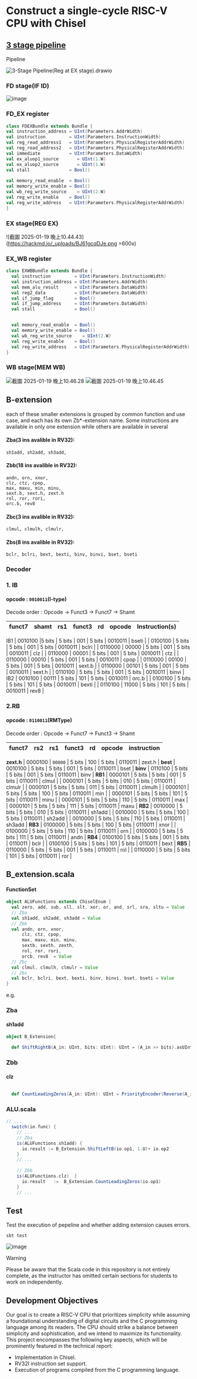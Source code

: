 # Construct a single-cycle RISC-V CPU with Chisel


## [3 stage pipeline](https://github.com/Denny0097/3StagePipeplinedRV32Core_WithB-extension/tree/3-Stage-Pipeline)

Pipeline

![3-Stage Pipeline(Reg at EX stage).drawio](https://hackmd.io/_uploads/rJ-9PKcD1e.png)
### FD stage(IF ID)
![image](https://github.com/user-attachments/assets/60df53af-ecdc-483b-8a65-bc61ea3dcff8)


### FD_EX register
```scala
class FDEXBundle extends Bundle {
val instruction_address = UInt(Parameters.AddrWidth)
val instruction         = UInt(Parameters.InstructionWidth)
val reg_read_address1   = UInt(Parameters.PhysicalRegisterAddrWidth)
val reg_read_address2   = UInt(Parameters.PhysicalRegisterAddrWidth)
val immediate           = UInt(Parameters.DataWidth)
val ex_aluop1_source       = UInt(1.W)
val ex_aluop2_source       = UInt(1.W)
val stall               = Bool()
  
val memory_read_enable  = Bool()
val memory_write_enable = Bool()  
val wb_reg_write_source    = UInt(2.W)
val reg_write_enable    = Bool()
val reg_write_address   = UInt(Parameters.PhysicalRegisterAddrWidth)
}
```
### EX stage(REG EX)
![截圖 2025-01-19 晚上10.44.43](https://hackmd.io/_uploads/BJ61gcqDJe.png =600x)

### EX_WB register

```scala
class EXWBBundle extends Bundle {
  val instruction         = UInt(Parameters.InstructionWidth)
  val instruction_address = UInt(Parameters.AddrWidth)
  val mem_alu_result      = UInt(Parameters.DataWidth)
  val reg2_data           = UInt(Parameters.DataWidth)
  val if_jump_flag        = Bool()
  val if_jump_address     = UInt(Parameters.DataWidth)
  val stall               = Bool()


  val memory_read_enable  = Bool()
  val memory_write_enable = Bool()  
  val wb_reg_write_source    = UInt(2.W)
  val reg_write_enable    = Bool()
  val reg_write_address   = UInt(Parameters.PhysicalRegisterAddrWidth)
}
```
### WB stage(MEM WB)
![截圖 2025-01-19 晚上10.46.28](https://hackmd.io/_uploads/H1zIgc5Dyx.png)
![截圖 2025-01-19 晚上10.46.45](https://hackmd.io/_uploads/B1XDlq9Pkg.png)



## B-extension

each of these smaller extensions is grouped by common function and use case, and each has its own Zb*-extension name.
Some instructions are available in only one extension while others are available in several
#### Zba(3 ins avalible in RV32):
    sh1add, sh2add, sh3add,


    
#### Zbb(18 ins avalible in RV32):
    andn, orn, xnor, 
    clz, ctz, cpop, 
    max, maxu, min, minu,
    sext.b, sext.h, zext.h
    rol, ror, rori,
    orc.b, rev8

#### Zbc(3 ins avalible in RV32):
    clmul, clmulh, clmulr, 
    
#### Zbs(8 ins avalible in RV32):
    bclr, bclri, bext, bexti, binv, binvi, bset, bseti

    

### Decoder

### 1. IB

#### opcode : `0010011`(I-type)
Decode order : Opcode -> Funct3 -> Funct7 -> Shamt


| funct7     | shamt    | rs1       | funct3 | rd        | opcode    | Instruction(s) |
|------------|----------|----------|--------|-----------|-----------|----------------|
IB1
| 0010100    |5 bits   | 5 bits    | 001    | 5 bits    | 0010011   | bseti          |
| 0100100    | 5 bits   | 5 bits    | 001    | 5 bits    | 0010011   | bclri          |
| 0110000    | 00000    | 5 bits    | 001    | 5 bits    | 0010011   | clz            |
| 0110000    | 00001    | 5 bits    | 001    | 5 bits    | 0010011   | ctz            |
| 0110000    | 00010    | 5 bits    | 001    | 5 bits    | 0010011   | cpop           |
| 0110000    | 00100    | 5 bits    | 001    | 5 bits    | 0010011   | sext.b         |
| 0110000    | 00101    | 5 bits    | 001    | 5 bits    | 0010011   | sext.h         |
| 0110100    | 5 bits   | 5 bits    | 001    | 5 bits    | 0010011   | binvi          |
IB2
| 0010100    | 00111    | 5 bits    | 101    | 5 bits    | 0010011   | orc.b          |
| 0100100    | 5 bits   | 5 bits    | 101    | 5 bits    | 0010011   | bexti          |
| 0110100    | 11000    | 5 bits    | 101    | 5 bits    | 0010011   | rev8           |




### 2.RB

#### opcode : `0110011`(RMType)
Decode order : Opcode -> Funct7 -> Funct3 -> Shamt


| funct7   | rs2       | rs1       | funct3 | rd        | opcode    | instruction |
|----------|-----------|-----------|--------|-----------|-----------|-------------|
**zext.h**
| 0000100  | `00000`   | 5 bits    | 100    | 5 bits    | 0110011   | zext.h      |
**best**
| 0010100  | 5 bits    | 5 bits    | 001    | 5 bits    | 0110011   | bset    |
**binv**
| 0110100  | 5 bits    | 5 bits    | 001    | 5 bits    | 0110011   | binv        |
**RB1**
| 0000101  | 5 bits    | 5 bits    | 001    | 5 bits    | 0110011   | clmul       |
| 0000101  | 5 bits    | 5 bits    | 010    | 5 bits    | 0110011   | clmulr      |
| 0000101  | 5 bits    | 5 bits    | 011    | 5 bits    | 0110011   | clmulh      |
| 0000101  | 5 bits    | 5 bits    | 100    | 5 bits    | 0110011   | min         |
| 0000101  | 5 bits    | 5 bits    | 101    | 5 bits    | 0110011   | minu        |
| 0000101  | 5 bits    | 5 bits    | 110    | 5 bits    | 0110011   | max         |
| 0000101  | 5 bits    | 5 bits    | 111    | 5 bits    | 0110011   | maxu        |
**RB2**
| 0010000  | 5 bits    | 5 bits    | 010    | 5 bits    | 0110011   | sh1add      |
| 0010000  | 5 bits    | 5 bits    | 100    | 5 bits    | 0110011   | sh2add      |
| 0010000  | 5 bits    | 5 bits    | 110    | 5 bits    | 0110011   | sh3add      |
**RB3**
| 0100000  | 5 bits    | 5 bits    | 100    | 5 bits    | 0110011   | xnor        |
| 0100000  | 5 bits    | 5 bits    | 110    | 5 bits    | 0110011   | orn         |
| 0100000  | 5 bits    | 5 bits    | 111    | 5 bits    | 0110011   | andn        |
**RB4**
| 0100100  | 5 bits    | 5 bits    | 001    | 5 bits    | 0110011   | bclr        |
| 0100100  | 5 bits    | 5 bits    | 101    | 5 bits    | 0110011   | bext        |
**RB5**
| 0110000  | 5 bits    | 5 bits    | 001    | 5 bits    | 0110011   | rol         |
| 0110000  | 5 bits    | 5 bits    | 101    | 5 bits    | 0110011   | ror         |









## B_extension.scala

#### FunctionSet
```scala
object ALUFunctions extends ChiselEnum {
  val zero, add, sub, sll, slt, xor, or, and, srl, sra, sltu = Value
  // Zba 
  val sh1add, sh2add, sh3add = Value
  // Zbb
  val andn, orn, xnor, 
      clz, ctz, cpop, 
      max, maxu, min, minu,
      sextb, sexth, zexth,
      rol, ror, rori,
      orcb, rev8  = Value
  // Zbc
  val clmul, clmulh, clmulr = Value
  // Zbs
  val bclr, bclri, bext, bexti, binv, binvi, bset, bseti = Value
}
```

e.g.

### Zba
#### sh1add
```scala
object B_Extension{

  def ShiftRightB(A_in: UInt, bits: UInt): UInt = (A_in >> bits).asUInt
```

### Zbb
#### clz

```scala

  def CountLeadingZeros(A_in: UInt): UInt = PriorityEncoder(Reverse(A_in))
```


### ALU.scala

```scala
// ...
  switch(io.func) {
    // ...
    // Zba
    is(ALUFunctions.sh1add) {
      io.result := B_Extension.ShiftLeftB(io.op1, 1.U)+ io.op2
    }
    // ...
      
    // Zbb
    is(ALUFunctions.clz)  {
      io.result   :=  B_Extension.CountLeadingZeros(io.op1)
    }
    // ...  
```

## Test
Test the execution of pepeline and whether adding extension causes errors.
```
sbt test
```
![image](https://hackmd.io/_uploads/H1VPHRgdJg.png)


> [!WARNING]
> Please be aware that the Scala code in this repository is not entirely complete, as the instructor has omitted certain sections for students to work on independently.

## Development Objectives

Our goal is to create a RISC-V CPU that prioritizes simplicity while assuming a foundational understanding of digital circuits and the C programming language among its readers. The CPU should strike a balance between simplicity and sophistication, and we intend to maximize its functionality. This project encompasses the following key aspects, which will be prominently featured in the technical report:
* Implementation in Chisel.
* RV32I instruction set support.
* Execution of programs compiled from the C programming language.
